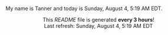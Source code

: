 My name is Tanner and today is Sunday, August 4, 5:19 AM EDT.

<p align="center">This <i>README</i> file is generated <b>every 3 hours</b>!</br>Last refresh: Sunday, August 4, 5:19 AM EDT<br /></p>
